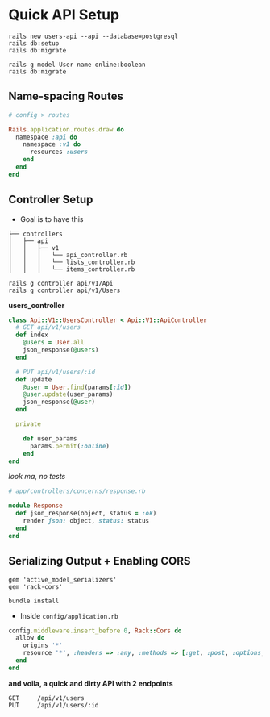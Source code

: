 # Quick API Setup

```
rails new users-api --api --database=postgresql
rails db:setup
rails db:migrate

rails g model User name online:boolean
rails db:migrate
```

## Name-spacing Routes

```ruby
# config > routes

Rails.application.routes.draw do
  namespace :api do
    namespace :v1 do
      resources :users
    end
  end
end
```

## Controller Setup
* Goal is to have this

```
├── controllers
│   ├── api
│   │   ├── v1
│   │   │   └── api_controller.rb
│   │   │   └── lists_controller.rb
│   │   │   └── items_controller.rb
```

```
rails g controller api/v1/Api
rails g controller api/v1/Users
```

__users_controller__

```ruby
class Api::V1::UsersController < Api::V1::ApiController
  # GET api/v1/users
  def index
    @users = User.all
    json_response(@users)
  end

  # PUT api/v1/users/:id
  def update
    @user = User.find(params[:id])
    @user.update(user_params)
    json_response(@user)
  end

  private

    def user_params
      params.permit(:online)
    end
end
```

*look ma, no tests*

```ruby
# app/controllers/concerns/response.rb

module Response
  def json_response(object, status = :ok)
    render json: object, status: status
  end
end
```

## Serializing Output + Enabling CORS

```
gem 'active_model_serializers'
gem 'rack-cors'

bundle install
```

* Inside `config/application.rb`

```ruby
config.middleware.insert_before 0, Rack::Cors do
  allow do
    origins '*'
    resource '*', :headers => :any, :methods => [:get, :post, :options, :delete]
  end
end
```

__and voila, a quick and dirty API with 2 endpoints__

```
GET     /api/v1/users
PUT     /api/v1/users/:id
```

